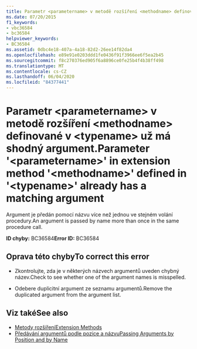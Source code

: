 ```yaml
---
title: Parametr <parametername> v metodě rozšíření <methodname> definované v <typename> už má shodný argument.
ms.date: 07/20/2015
f1_keywords:
- vbc36584
- bc36584
helpviewer_keywords:
- BC36584
ms.assetid: 0dbc4e18-407a-4a18-82d2-26ee14f82da4
ms.openlocfilehash: e89e91e0203ddd1fe0436f91f3966ee6f5ea2b45
ms.sourcegitcommit: f8c270376ed905f6a8896ce0fe25b4f4b38ff498
ms.translationtype: MT
ms.contentlocale: cs-CZ
ms.lasthandoff: 06/04/2020
ms.locfileid: "84377441"
---
```

# <a name="parameter-parametername-in-extension-method-methodname-defined-in-typename-already-has-a-matching-argument"></a><span data-ttu-id="61505-102">Parametr \<parametername> v metodě rozšíření \<methodname> definované v \<typename> už má shodný argument.</span><span class="sxs-lookup"><span data-stu-id="61505-102">Parameter '\<parametername>' in extension method '\<methodname>' defined in '\<typename>' already has a matching argument</span></span>
<span data-ttu-id="61505-103">Argument je předán pomocí názvu více než jednou ve stejném volání procedury.</span><span class="sxs-lookup"><span data-stu-id="61505-103">An argument is passed by name more than once in the same procedure call.</span></span>  
  
 <span data-ttu-id="61505-104">**ID chyby:** BC36584</span><span class="sxs-lookup"><span data-stu-id="61505-104">**Error ID:** BC36584</span></span>  
  
## <a name="to-correct-this-error"></a><span data-ttu-id="61505-105">Oprava této chyby</span><span class="sxs-lookup"><span data-stu-id="61505-105">To correct this error</span></span>  
  
- <span data-ttu-id="61505-106">Zkontrolujte, zda je v některých názvech argumentů uveden chybný název.</span><span class="sxs-lookup"><span data-stu-id="61505-106">Check to see whether one of the argument names is misspelled.</span></span>  
  
- <span data-ttu-id="61505-107">Odebere duplicitní argument ze seznamu argumentů.</span><span class="sxs-lookup"><span data-stu-id="61505-107">Remove the duplicated argument from the argument list.</span></span>  
  
## <a name="see-also"></a><span data-ttu-id="61505-108">Viz také</span><span class="sxs-lookup"><span data-stu-id="61505-108">See also</span></span>

- [<span data-ttu-id="61505-109">Metody rozšíření</span><span class="sxs-lookup"><span data-stu-id="61505-109">Extension Methods</span></span>](../programming-guide/language-features/procedures/extension-methods.md)
- [<span data-ttu-id="61505-110">Předávání argumentů podle pozice a názvu</span><span class="sxs-lookup"><span data-stu-id="61505-110">Passing Arguments by Position and by Name</span></span>](../programming-guide/language-features/procedures/passing-arguments-by-position-and-by-name.md)
